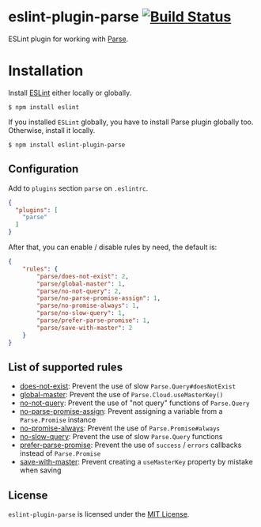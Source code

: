 eslint-plugin-parse [![Build Status](https://travis-ci.org/oriSomething/eslint-plugin-parse.svg)](https://travis-ci.org/oriSomething/eslint-plugin-parse)
===

ESLint plugin for working with [Parse](https://parse.com/).


# Installation

Install [ESLint](https://www.github.com/eslint/eslint) either locally or globally.
```
$ npm install eslint
```

If you installed `ESLint` globally, you have to install Parse plugin globally too. Otherwise, install it locally.
```
$ npm install eslint-plugin-parse
```


## Configuration

Add to `plugins` section `parse` on `.eslintrc`.

```json
{
  "plugins": [
    "parse"
  ]
}
```

After that, you can enable / disable rules by need, the default is:

```json
{
    "rules": {
        "parse/does-not-exist": 2,
        "parse/global-master": 1,
        "parse/no-not-query": 2,
        "parse/no-parse-promise-assign": 1,
        "parse/no-promise-always": 1,
        "parse/no-slow-query": 1,
        "parse/prefer-parse-promise": 1,
        "parse/save-with-master": 2
    }
}
```


## List of supported rules

* [does-not-exist](docs/rules/does-not-exist.md): Prevent the use of slow `Parse.Query#doesNotExist`
* [global-master](docs/rules/global-master.md): Prevent the use of `Parse.Cloud.useMasterKey()`
* [no-not-query](docs/rules/no-not-query.md): Prevent the use of "not query" functions of `Parse.Query`
* [no-parse-promise-assign](docs/rules/no-parse-promise-assign.md): Prevent assigning a variable from a `Parse.Promise` instance
* [no-promise-always](docs/rules/no-promise-always.md): Prevent the use of `Parse.Promise#always`
* [no-slow-query](docs/rules/no-slow-query.md): Prevent the use of slow `Parse.Query` functions
* [prefer-parse-promise](docs/rules/prefer-parse-promise.md): Prevent the use of `success` / `errors` callbacks instead of `Parse.Promise`
* [save-with-master](docs/rules/save-with-master.md): Prevent creating a `useMasterKey` property by mistake when saving


## License

`eslint-plugin-parse` is licensed under the [MIT License](http://www.opensource.org/licenses/mit-license.php).
